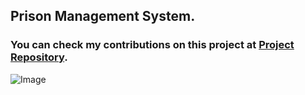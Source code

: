 ## Prison Management System.
### You can check my contributions on this project at [Project Repository](https://github.com/feyzanurakyol/CSE-222-PROJECT).
![Image](https://github.com/akifkartal03/Java_Projects_and_Data_Structures/blob/master/CSE%20222%20Term%20Project/Contributors.JPG)
